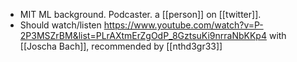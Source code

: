 - MIT ML background. Podcaster. a [[person]] on [[twitter]].
- Should watch/listen https://www.youtube.com/watch?v=P-2P3MSZrBM&list=PLrAXtmErZgOdP_8GztsuKi9nrraNbKKp4 with [[Joscha Bach]], recommended by [[nthd3gr33]]
